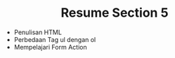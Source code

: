 <h1 align= "center"><b>Resume Section 5</b></h1>

<ul>
    <li>Penulisan HTML</li>
    <li>Perbedaan Tag ul dengan ol</li>
    <li>Mempelajari Form Action</li>
</ul>